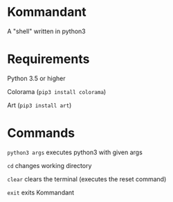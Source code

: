 # Kommandant
A "shell" written in python3

# Requirements

Python 3.5 or higher

Colorama (`pip3 install colorama`)

Art (`pip3 install art`)

# Commands

`python3 args` executes python3 with given args

`cd` changes working directory

`clear` clears the terminal (executes the reset command)

`exit` exits Kommandant
